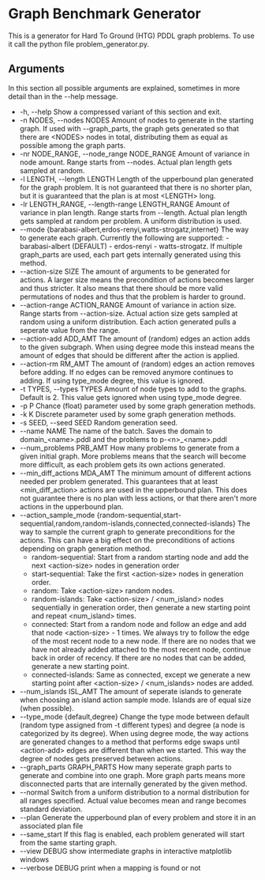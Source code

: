 # Graph Benchmark Generator
 This is a generator for Hard To Ground (HTG) PDDL graph problems. To use it call the python file problem_generator.py.

## Arguments
In this section all possible arguments are explained, sometimes in more detail than in the --help message.

  - -h, --help          Show a compressed variant of this section and exit.
  - -n NODES, --nodes NODES
                        Amount of nodes to generate in the starting graph. If used with --graph_parts, the graph gets generated so that there are \<NODES\> nodes in total, distributing them as equal as possible among the graph parts.
  - -nr NODE_RANGE, --node_range NODE_RANGE
                        Amount of variance in node amount. Range starts from --nodes. Actual plan length gets sampled at random.
  - -l LENGTH, --length LENGTH
                        Length of the upperbound plan generated for the graph problem. It is not guaranteed that there is no shorter plan, but it is guaranteed that the plan is at most \<LENGTH\> long.
  - -lr LENGTH_RANGE, --length-range LENGTH_RANGE
                        Amount of variance in plan length. Range starts from --length. Actual plan length gets sampled at random per problem. A uniform distribution is used.
  - --mode {barabasi-albert,erdos-renyi,watts-strogatz,internet}
                        The way to generate each graph. Currently the following are supported: - barabasi-albert (DEFAULT) - erdos-renyi - watts-strogatz. If multiple graph_parts are used, each part gets internally generated using this method.
  - --action-size SIZE    The amount of arguments to be generated for actions. A larger size means the precondition of actions becomes larger and thus stricter. It also means that there should be more valid permutations of nodes and thus that the problem is harder to ground.
  - --action-range ACTION_RANGE
                        Amount of variance in action size. Range starts from --action-size. Actual action size gets sampled at random using a uniform distribution. Each action generated pulls a seperate value from the range.
  - --action-add ADD_AMT  The amount of (random) edges an action adds to the given subgraph. When using degree mode this instead means the amount of edges that should be different after the action is applied.
  - --action-rm RM_AMT    The amount of (random) edges an action removes before adding. If no edges can be removed anymore continues to adding. If using type_mode degree, this value is ignored.
  - -t TYPES, --types TYPES
                        Amount of node types to add to the graphs. Default is 2. This value gets ignored when using type_mode degree.
  - -p P                  Chance (float) parameter used by some graph generation methods.
  - -k K                  Discrete parameter used by some graph generation methods.
  - -s SEED, --seed SEED  Random generation seed.
  - --name NAME           The name of the batch. Saves the domain to domain_\<name>.pddl and the problems to p-\<n>_\<name>.pddl
  - --num_problems PRB_AMT
                        How many problems to generate from a given initial graph. More problems means that the search will become more
                        difficult, as each problem gets its own actions generated.
  - --min_diff_actions MDA_AMT
                        The minimum amount of different actions needed per problem generated. This guarantees that at least \<min_diff_action> actions are used in the upperbound plan.
                        This does not guarantee there is no plan with less actions, or that there aren't more actions in the upperbound plan.
  - --action_sample_mode {random-sequential,start-sequential,random,random-islands,connected,connected-islands}
                        The way to sample the current graph to generate preconditions for the actions. This can have a big effect on the preconditions of actions depending on graph
                        generation method.
    - random-sequential: Start from a random starting node and add the next \<action-size> nodes in generation order
    - start-sequential: Take the first \<action-size> nodes in generation order.
    - random: Take \<action-size> random nodes.
    - random-islands: Take \<action-size> / \<num_island> nodes sequentially in generation order, then generate a new starting point and repeat \<num_island> times.
    - connected: Start from a random node and follow an edge and add that node \<action-size> - 1 times.
    We always try to follow the edge of the most recent node to a new node. If there are no nodes that we have not already added attached to the most recent node, continue back in order of recency. If there are no nodes that can be added, generate a new starting point.
    - connected-islands: Same as connected, except we generate a new starting point after \<action-size> / \<num_islands> nodes are added.
  - --num_islands ISL_AMT
                        The amount of seperate islands to generate when choosing an island action sample mode. Islands are of equal size (when possible).
  - --type_mode {default,degree}
                        Change the type mode between default (random type assigned from -t different types) and degree (a node is categorized by its degree). When using degree mode, the way actions are generated changes to a method that performs edge swaps until \<action-add> edges are different than when we started. This way the degree of nodes gets preserved between actions.
  - --graph_parts GRAPH_PARTS
                        How many seperate graph parts to generate and combine into one graph. More graph parts means more disconnected parts that are internally generated by the given
                        method.
  - --normal              Switch from a uniform distribution to a normal distribution for all ranges specified. Actual value becomes mean and range becomes standard deviation.
  - --plan                Generate the upperbound plan of every problem and store it in an associated plan file
  - --same_start          If this flag is enabled, each problem generated will start from the same starting graph.
  - --view                DEBUG show intermediate graphs in interactive matplotlib windows
  - --verbose             DEBUG print when a mapping is found or not
